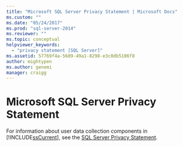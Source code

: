 ```yaml
---
title: "Microsoft SQL Server Privacy Statement | Microsoft Docs"
ms.custom: ""
ms.date: "05/24/2017"
ms.prod: "sql-server-2014"
ms.reviewer: ""
ms.topic: conceptual
helpviewer_keywords: 
  - "privacy statement [SQL Server]"
ms.assetid: 57769f4a-5689-49a1-8298-e3c0db5106f8
author: mightypen
ms.author: genemi
manager: craigg
---
```

# Microsoft SQL Server Privacy Statement
  For information about user data collection components in [!INCLUDE[ssCurrent](../includes/sscurrent-md.md)], see the [SQL Server Privacy Statement](https://go.microsoft.com/fwlink/?LinkID=282418).  
  
  
